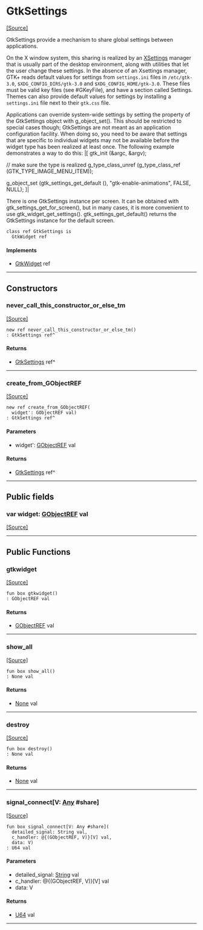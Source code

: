 # GtkSettings
<span class="source-link">[[Source]](src/gtk3/GtkSettings.md#L6)</span>

GtkSettings provide a mechanism to share global settings between
applications.

On the X window system, this sharing is realized by an
[XSettings](http://www.freedesktop.org/wiki/Specifications/xsettings-spec)
manager that is usually part of the desktop environment, along with
utilities that let the user change these settings. In the absence of
an Xsettings manager, GTK+ reads default values for settings from
`settings.ini` files in
`/etc/gtk-3.0`, `$XDG_CONFIG_DIRS/gtk-3.0`
and `$XDG_CONFIG_HOME/gtk-3.0`.
These files must be valid key files (see #GKeyFile), and have
a section called Settings. Themes can also provide default values
for settings by installing a `settings.ini` file
next to their `gtk.css` file.

Applications can override system-wide settings by setting the property
of the GtkSettings object with g_object_set(). This should be restricted
to special cases though; GtkSettings are not meant as an application
configuration facility. When doing so, you need to be aware that settings
that are specific to individual widgets may not be available before the
widget type has been realized at least once. The following example
demonstrates a way to do this:
|[<!-- language="C" -->
  gtk_init (&argc, &argv);

  // make sure the type is realized
  g_type_class_unref (g_type_class_ref (GTK_TYPE_IMAGE_MENU_ITEM));

  g_object_set (gtk_settings_get_default (), "gtk-enable-animations", FALSE, NULL);
]|

There is one GtkSettings instance per screen. It can be obtained with
gtk_settings_get_for_screen(), but in many cases, it is more convenient
to use gtk_widget_get_settings(). gtk_settings_get_default() returns the
GtkSettings instance for the default screen.


```pony
class ref GtkSettings is
  GtkWidget ref
```

#### Implements

* [GtkWidget](gtk3-GtkWidget.md) ref

---

## Constructors

### never_call_this_constructor_or_else_tm
<span class="source-link">[[Source]](src/gtk3/GtkSettings.md#L48)</span>


```pony
new ref never_call_this_constructor_or_else_tm()
: GtkSettings ref^
```

#### Returns

* [GtkSettings](gtk3-GtkSettings.md) ref^

---

### create_from_GObjectREF
<span class="source-link">[[Source]](src/gtk3/GtkSettings.md#L51)</span>


```pony
new ref create_from_GObjectREF(
  widget': GObjectREF val)
: GtkSettings ref^
```
#### Parameters

*   widget': [GObjectREF](gtk3-..-gobject-GObjectREF.md) val

#### Returns

* [GtkSettings](gtk3-GtkSettings.md) ref^

---

## Public fields

### var widget: [GObjectREF](gtk3-..-gobject-GObjectREF.md) val
<span class="source-link">[[Source]](src/gtk3/GtkSettings.md#L45)</span>



---

## Public Functions

### gtkwidget
<span class="source-link">[[Source]](src/gtk3/GtkSettings.md#L47)</span>


```pony
fun box gtkwidget()
: GObjectREF val
```

#### Returns

* [GObjectREF](gtk3-..-gobject-GObjectREF.md) val

---

### show_all
<span class="source-link">[[Source]](src/gtk3/GtkWidget.md#L4)</span>


```pony
fun box show_all()
: None val
```

#### Returns

* [None](builtin-None.md) val

---

### destroy
<span class="source-link">[[Source]](src/gtk3/GtkWidget.md#L7)</span>


```pony
fun box destroy()
: None val
```

#### Returns

* [None](builtin-None.md) val

---

### signal_connect\[V: [Any](builtin-Any.md) #share\]
<span class="source-link">[[Source]](src/gtk3/GtkWidget.md#L10)</span>


```pony
fun box signal_connect[V: Any #share](
  detailed_signal: String val,
  c_handler: @{(GObjectREF, V)}[V] val,
  data: V)
: U64 val
```
#### Parameters

*   detailed_signal: [String](builtin-String.md) val
*   c_handler: @{(GObjectREF, V)}[V] val
*   data: V

#### Returns

* [U64](builtin-U64.md) val

---

